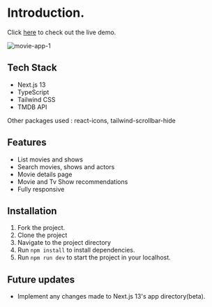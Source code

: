 # Introduction.


Click [here](https://movie-app-edwin.vercel.app/) to check out the live demo.

![movie-app-1](https://user-images.githubusercontent.com/105020682/214938581-4bde310d-32da-4cf1-a9d8-6b4daa154f77.png)


## Tech Stack

- Next.js 13
- TypeScript
- Tailwind CSS
- TMDB API

Other packages used : react-icons, tailwind-scrollbar-hide

## Features
- List movies and shows
- Search movies, shows and actors
- Movie details page
- Movie and Tv Show recommendations
- Fully responsive

## Installation

1. Fork the project.
2. Clone the project
3. Navigate to the project directory
4. Run `npm install` to install dependencies.
5. Run `npm run dev` to start the project in your localhost.

## Future updates
- Implement any changes made to Next.js 13's app directory(beta).

